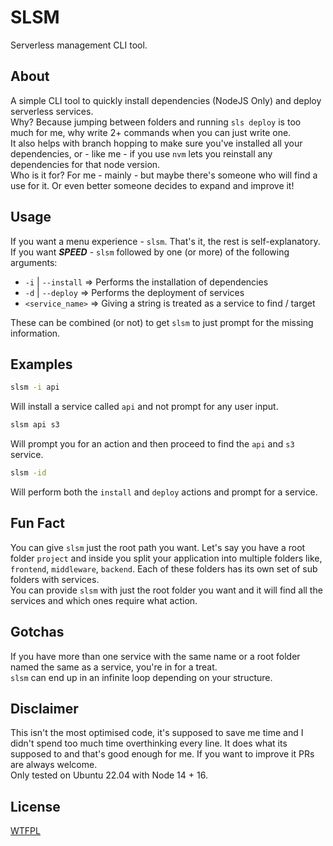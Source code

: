 # SLSM

Serverless management CLI tool.

## About

A simple CLI tool to quickly install dependencies (NodeJS Only) and deploy serverless services.
\
Why? Because jumping between folders and running `sls deploy` is too much for me, why write 2+ commands when you can just write one.
\
It also helps with branch hopping to make sure you've installed all your dependencies, or - like me - if you use `nvm` lets you reinstall any dependencies for that node version.
\
Who is it for? For me - mainly - but maybe there's someone who will find a use for it. Or even better someone decides to expand and improve it!

## Usage

If you want a menu experience - `slsm`. That's it, the rest is self-explanatory.
\
If you want **_SPEED_** - `slsm` followed by one (or more) of the following arguments:

- `-i` | `--install` => Performs the installation of dependencies
- `-d` | `--deploy` => Performs the deployment of services
- `<service_name>` => Giving a string is treated as a service to find / target

These can be combined (or not) to get `slsm` to just prompt for the missing information.

## Examples

```bash
slsm -i api
```

Will install a service called `api` and not prompt for any user input.

```bash
slsm api s3
```

Will prompt you for an action and then proceed to find the `api` and `s3` service.

```bash
slsm -id
```

Will perform both the `install` and `deploy` actions and prompt for a service.

## Fun Fact

You can give `slsm` just the root path you want. Let's say you have a root folder `project` and inside you split your application into multiple folders like, `frontend`, `middleware`, `backend`. Each of these folders has its own set of sub folders with services.
\
You can provide `slsm` with just the root folder you want and it will find all the services and which ones require what action.

## Gotchas

If you have more than one service with the same name or a root folder named the same as a service, you're in for a treat.
\
`slsm` can end up in an infinite loop depending on your structure.

## Disclaimer

This isn't the most optimised code, it's supposed to save me time and I didn't spend too much time overthinking every line. It does what its supposed to and that's good enough for me. If you want to improve it PRs are always welcome.
\
Only tested on Ubuntu 22.04 with Node 14 + 16.

## License

[WTFPL](https://en.wikipedia.org/wiki/WTFPL)